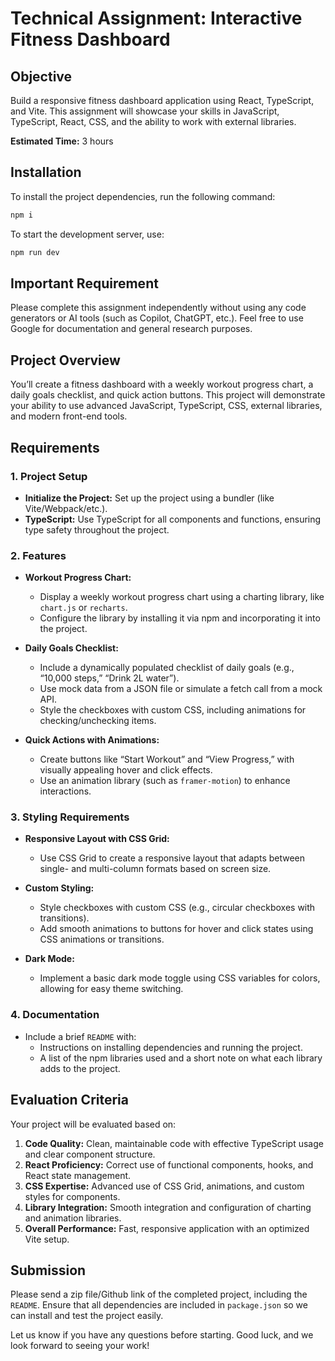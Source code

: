 # Technical Assignment: Interactive Fitness Dashboard

## Objective
Build a responsive fitness dashboard application using React, TypeScript, and Vite. This assignment will showcase your skills in JavaScript, TypeScript, React, CSS, and the ability to work with external libraries.

**Estimated Time:** 3 hours

## Installation
To install the project dependencies, run the following command:
```bash
npm i
```

To start the development server, use:
```bash
npm run dev
```

## Important Requirement
Please complete this assignment independently without using any code generators or AI tools (such as Copilot, ChatGPT, etc.). Feel free to use Google for documentation and general research purposes.

## Project Overview
You’ll create a fitness dashboard with a weekly workout progress chart, a daily goals checklist, and quick action buttons. This project will demonstrate your ability to use advanced JavaScript, TypeScript, CSS, external libraries, and modern front-end tools.

## Requirements

### 1. Project Setup
- **Initialize the Project:** Set up the project using a bundler (like Vite/Webpack/etc.).
- **TypeScript:** Use TypeScript for all components and functions, ensuring type safety throughout the project.

### 2. Features
- **Workout Progress Chart:**
  - Display a weekly workout progress chart using a charting library, like `chart.js` or `recharts`.
  - Configure the library by installing it via npm and incorporating it into the project.

- **Daily Goals Checklist:**
  - Include a dynamically populated checklist of daily goals (e.g., “10,000 steps,” “Drink 2L water”).
  - Use mock data from a JSON file or simulate a fetch call from a mock API.
  - Style the checkboxes with custom CSS, including animations for checking/unchecking items.

- **Quick Actions with Animations:**
  - Create buttons like “Start Workout” and “View Progress,” with visually appealing hover and click effects.
  - Use an animation library (such as `framer-motion`) to enhance interactions.

### 3. Styling Requirements
- **Responsive Layout with CSS Grid:**
  - Use CSS Grid to create a responsive layout that adapts between single- and multi-column formats based on screen size.

- **Custom Styling:**
  - Style checkboxes with custom CSS (e.g., circular checkboxes with transitions).
  - Add smooth animations to buttons for hover and click states using CSS animations or transitions.

- **Dark Mode:**
  - Implement a basic dark mode toggle using CSS variables for colors, allowing for easy theme switching.

### 4. Documentation
- Include a brief `README` with:
  - Instructions on installing dependencies and running the project.
  - A list of the npm libraries used and a short note on what each library adds to the project.

## Evaluation Criteria
Your project will be evaluated based on:
1. **Code Quality:** Clean, maintainable code with effective TypeScript usage and clear component structure.
2. **React Proficiency:** Correct use of functional components, hooks, and React state management.
3. **CSS Expertise:** Advanced use of CSS Grid, animations, and custom styles for components.
4. **Library Integration:** Smooth integration and configuration of charting and animation libraries.
5. **Overall Performance:** Fast, responsive application with an optimized Vite setup.

## Submission
Please send a zip file/Github link of the completed project, including the `README`. Ensure that all dependencies are included in `package.json` so we can install and test the project easily.

Let us know if you have any questions before starting. Good luck, and we look forward to seeing your work!
